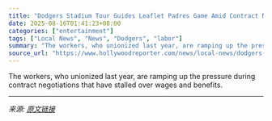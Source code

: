 ```yaml
---
title: "Dodgers Stadium Tour Guides Leaflet Padres Game Amid Contract Negotiations"
date: 2025-08-16T01:41:23+08:00
categories: ["entertainment"]
tags: ["Local News", "News", "Dodgers", "labor"]
summary: "The workers, who unionized last year, are ramping up the pressure during contract negotiations that have stalled over wages and benefits."
source_url: "https://www.hollywoodreporter.com/news/local-news/dodgers-stadium-tour-guides-leaflet-padres-game-1236344993/"
---
```


The workers, who unionized last year, are ramping up the pressure during contract negotiations that have stalled over wages and benefits.

---

*来源: [原文链接](https://www.hollywoodreporter.com/news/local-news/dodgers-stadium-tour-guides-leaflet-padres-game-1236344993/)*
